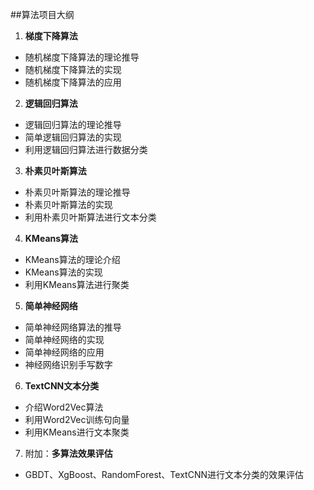 ##算法项目大纲

1. **梯度下降算法**
* 随机梯度下降算法的理论推导
* 随机梯度下降算法的实现
* 随机梯度下降算法的应用

2. **逻辑回归算法**
  * 逻辑回归算法的理论推导
  * 简单逻辑回归算法的实现
  * 利用逻辑回归算法进行数据分类

3. **朴素贝叶斯算法**
  * 朴素贝叶斯算法的理论推导
  * 朴素贝叶斯算法的实现
  * 利用朴素贝叶斯算法进行文本分类

4. **KMeans算法**
  * KMeans算法的理论介绍
  * KMeans算法的实现
  * 利用KMeans算法进行聚类

5. **简单神经网络**
  * 简单神经网络算法的推导
  * 简单神经网络的实现
  * 简单神经网络的应用
  * 神经网络识别手写数字

6. **TextCNN文本分类**
  * 介绍Word2Vec算法
  * 利用Word2Vec训练句向量
  * 利用KMeans进行文本聚类


7. 附加：**多算法效果评估**
* GBDT、XgBoost、RandomForest、TextCNN进行文本分类的效果评估